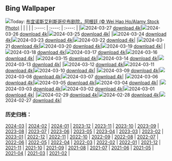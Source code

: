 ## Bing Wallpaper
![](https://global.bing.com/th?id=OHR.TeatroColon_ZH-CN5378730986_UHD.jpg&w=1000)Today: [布宜诺斯艾利斯哥伦布剧院，阿根廷 (© Wei Hao Ho/Alamy Stock Photo)](https://global.bing.com/th?id=OHR.TeatroColon_ZH-CN5378730986_UHD.jpg)
|      |      |      |
| :----: | :----: | :----: |
|![](https://global.bing.com/th?id=OHR.TeatroColon_ZH-CN5378730986_UHD.jpg&pid=hp&w=384&h=216&rs=1&c=4)2024-03-27 [download 4k](https://global.bing.com/th?id=OHR.TeatroColon_ZH-CN5378730986_UHD.jpg)|![](https://global.bing.com/th?id=OHR.HangRaiVietnam_ZH-CN1601428109_UHD.jpg&pid=hp&w=384&h=216&rs=1&c=4)2024-03-26 [download 4k](https://global.bing.com/th?id=OHR.HangRaiVietnam_ZH-CN1601428109_UHD.jpg)|![](https://global.bing.com/th?id=OHR.TulipAbbotsford_ZH-CN1401627293_UHD.jpg&pid=hp&w=384&h=216&rs=1&c=4)2024-03-25 [download 4k](https://global.bing.com/th?id=OHR.TulipAbbotsford_ZH-CN1401627293_UHD.jpg)|
|![](https://global.bing.com/th?id=OHR.WhiteEyes_ZH-CN1130380430_UHD.jpg&pid=hp&w=384&h=216&rs=1&c=4)2024-03-24 [download 4k](https://global.bing.com/th?id=OHR.WhiteEyes_ZH-CN1130380430_UHD.jpg)|![](https://global.bing.com/th?id=OHR.AmazonClouds_ZH-CN0578911147_UHD.jpg&pid=hp&w=384&h=216&rs=1&c=4)2024-03-23 [download 4k](https://global.bing.com/th?id=OHR.AmazonClouds_ZH-CN0578911147_UHD.jpg)|![](https://global.bing.com/th?id=OHR.WaikatoWater_ZH-CN0417438809_UHD.jpg&pid=hp&w=384&h=216&rs=1&c=4)2024-03-22 [download 4k](https://global.bing.com/th?id=OHR.WaikatoWater_ZH-CN0417438809_UHD.jpg)|
|![](https://global.bing.com/th?id=OHR.BwindiNationalForest_ZH-CN0436137473_UHD.jpg&pid=hp&w=384&h=216&rs=1&c=4)2024-03-21 [download 4k](https://global.bing.com/th?id=OHR.BwindiNationalForest_ZH-CN0436137473_UHD.jpg)|![](https://global.bing.com/th?id=OHR.Springequinox2024_ZH-CN5647214924_UHD.jpg&pid=hp&w=384&h=216&rs=1&c=4)2024-03-20 [download 4k](https://global.bing.com/th?id=OHR.Springequinox2024_ZH-CN5647214924_UHD.jpg)|![](https://global.bing.com/th?id=OHR.AlmondBloom_ZH-CN9441550492_UHD.jpg&pid=hp&w=384&h=216&rs=1&c=4)2024-03-19 [download 4k](https://global.bing.com/th?id=OHR.AlmondBloom_ZH-CN9441550492_UHD.jpg)|
|![](https://global.bing.com/th?id=OHR.ElephantRock_ZH-CN9293300383_UHD.jpg&pid=hp&w=384&h=216&rs=1&c=4)2024-03-18 [download 4k](https://global.bing.com/th?id=OHR.ElephantRock_ZH-CN9293300383_UHD.jpg)|![](https://global.bing.com/th?id=OHR.StFiniansBay_ZH-CN8655586052_UHD.jpg&pid=hp&w=384&h=216&rs=1&c=4)2024-03-17 [download 4k](https://global.bing.com/th?id=OHR.StFiniansBay_ZH-CN8655586052_UHD.jpg)|![](https://global.bing.com/th?id=OHR.BambooPanda_ZH-CN8455481760_UHD.jpg&pid=hp&w=384&h=216&rs=1&c=4)2024-03-16 [download 4k](https://global.bing.com/th?id=OHR.BambooPanda_ZH-CN8455481760_UHD.jpg)|
|![](https://global.bing.com/th?id=OHR.AnzaBorregoBloom_ZH-CN8284458835_UHD.jpg&pid=hp&w=384&h=216&rs=1&c=4)2024-03-15 [download 4k](https://global.bing.com/th?id=OHR.AnzaBorregoBloom_ZH-CN8284458835_UHD.jpg)|![](https://global.bing.com/th?id=OHR.AyutthayaTree_ZH-CN8075870220_UHD.jpg&pid=hp&w=384&h=216&rs=1&c=4)2024-03-14 [download 4k](https://global.bing.com/th?id=OHR.AyutthayaTree_ZH-CN8075870220_UHD.jpg)|![](https://global.bing.com/th?id=OHR.MagadiFlamingos_ZH-CN7888437841_UHD.jpg&pid=hp&w=384&h=216&rs=1&c=4)2024-03-13 [download 4k](https://global.bing.com/th?id=OHR.MagadiFlamingos_ZH-CN7888437841_UHD.jpg)|
|![](https://global.bing.com/th?id=OHR.BryceSnow_ZH-CN7489999663_UHD.jpg&pid=hp&w=384&h=216&rs=1&c=4)2024-03-12 [download 4k](https://global.bing.com/th?id=OHR.BryceSnow_ZH-CN7489999663_UHD.jpg)|![](https://global.bing.com/th?id=OHR.ProseccoItaly_ZH-CN6802010344_UHD.jpg&pid=hp&w=384&h=216&rs=1&c=4)2024-03-11 [download 4k](https://global.bing.com/th?id=OHR.ProseccoItaly_ZH-CN6802010344_UHD.jpg)|![](https://global.bing.com/th?id=OHR.BeaumontClock_ZH-CN5288086713_UHD.jpg&pid=hp&w=384&h=216&rs=1&c=4)2024-03-10 [download 4k](https://global.bing.com/th?id=OHR.BeaumontClock_ZH-CN5288086713_UHD.jpg)|
|![](https://global.bing.com/th?id=OHR.BistiBlue_ZH-CN4991705833_UHD.jpg&pid=hp&w=384&h=216&rs=1&c=4)2024-03-09 [download 4k](https://global.bing.com/th?id=OHR.BistiBlue_ZH-CN4991705833_UHD.jpg)|![](https://global.bing.com/th?id=OHR.IguazuFalls_ZH-CN4749837052_UHD.jpg&pid=hp&w=384&h=216&rs=1&c=4)2024-03-08 [download 4k](https://global.bing.com/th?id=OHR.IguazuFalls_ZH-CN4749837052_UHD.jpg)|![](https://global.bing.com/th?id=OHR.TarragonaSpain_ZH-CN5488361711_UHD.jpg&pid=hp&w=384&h=216&rs=1&c=4)2024-03-07 [download 4k](https://global.bing.com/th?id=OHR.TarragonaSpain_ZH-CN5488361711_UHD.jpg)|
|![](https://global.bing.com/th?id=OHR.WahclellaFalls_ZH-CN4932852217_UHD.jpg&pid=hp&w=384&h=216&rs=1&c=4)2024-03-06 [download 4k](https://global.bing.com/th?id=OHR.WahclellaFalls_ZH-CN4932852217_UHD.jpg)|![](https://global.bing.com/th?id=OHR.BangkokCircle_ZH-CN4702412806_UHD.jpg&pid=hp&w=384&h=216&rs=1&c=4)2024-03-05 [download 4k](https://global.bing.com/th?id=OHR.BangkokCircle_ZH-CN4702412806_UHD.jpg)|![](https://global.bing.com/th?id=OHR.ArenalCostaRica_ZH-CN4466297855_UHD.jpg&pid=hp&w=384&h=216&rs=1&c=4)2024-03-04 [download 4k](https://global.bing.com/th?id=OHR.ArenalCostaRica_ZH-CN4466297855_UHD.jpg)|
|![](https://global.bing.com/th?id=OHR.KrugerLeopard_ZH-CN4125884091_UHD.jpg&pid=hp&w=384&h=216&rs=1&c=4)2024-03-03 [download 4k](https://global.bing.com/th?id=OHR.KrugerLeopard_ZH-CN4125884091_UHD.jpg)|![](https://global.bing.com/th?id=OHR.ModicaItaly_ZH-CN3893147952_UHD.jpg&pid=hp&w=384&h=216&rs=1&c=4)2024-03-02 [download 4k](https://global.bing.com/th?id=OHR.ModicaItaly_ZH-CN3893147952_UHD.jpg)|![](https://global.bing.com/th?id=OHR.Schmetterlingswiese_ZH-CN3740804088_UHD.jpg&pid=hp&w=384&h=216&rs=1&c=4)2024-03-01 [download 4k](https://global.bing.com/th?id=OHR.Schmetterlingswiese_ZH-CN3740804088_UHD.jpg)|
|![](https://global.bing.com/th?id=OHR.LeapingSquirrel_ZH-CN9112090462_UHD.jpg&pid=hp&w=384&h=216&rs=1&c=4)2024-02-29 [download 4k](https://global.bing.com/th?id=OHR.LeapingSquirrel_ZH-CN9112090462_UHD.jpg)|![](https://global.bing.com/th?id=OHR.BamburghCastleUK_ZH-CN3201531782_UHD.jpg&pid=hp&w=384&h=216&rs=1&c=4)2024-02-28 [download 4k](https://global.bing.com/th?id=OHR.BamburghCastleUK_ZH-CN3201531782_UHD.jpg)|![](https://global.bing.com/th?id=OHR.PolarBearCubs_ZH-CN2913942257_UHD.jpg&pid=hp&w=384&h=216&rs=1&c=4)2024-02-27 [download 4k](https://global.bing.com/th?id=OHR.PolarBearCubs_ZH-CN2913942257_UHD.jpg)|

### 历史归档：
[2024-03](https://github.com/niumoo/bing-wallpaper/tree/main/picture/2024-03/) | [2024-02](https://github.com/niumoo/bing-wallpaper/tree/main/picture/2024-02/) | [2024-01](https://github.com/niumoo/bing-wallpaper/tree/main/picture/2024-01/) | [2023-12](https://github.com/niumoo/bing-wallpaper/tree/main/picture/2023-12/) | [2023-11](https://github.com/niumoo/bing-wallpaper/tree/main/picture/2023-11/) | [2023-10](https://github.com/niumoo/bing-wallpaper/tree/main/picture/2023-10/) | [2023-09](https://github.com/niumoo/bing-wallpaper/tree/main/picture/2023-09/) | [2023-08](https://github.com/niumoo/bing-wallpaper/tree/main/picture/2023-08/) | 
[2023-07](https://github.com/niumoo/bing-wallpaper/tree/main/picture/2023-07/) | [2023-06](https://github.com/niumoo/bing-wallpaper/tree/main/picture/2023-06/) | [2023-05](https://github.com/niumoo/bing-wallpaper/tree/main/picture/2023-05/) | [2023-04](https://github.com/niumoo/bing-wallpaper/tree/main/picture/2023-04/) | [2023-03](https://github.com/niumoo/bing-wallpaper/tree/main/picture/2023-03/) | [2023-02](https://github.com/niumoo/bing-wallpaper/tree/main/picture/2023-02/) | [2023-01](https://github.com/niumoo/bing-wallpaper/tree/main/picture/2023-01/) | [2022-12](https://github.com/niumoo/bing-wallpaper/tree/main/picture/2022-12/) | 
[2022-11](https://github.com/niumoo/bing-wallpaper/tree/main/picture/2022-11/) | [2022-10](https://github.com/niumoo/bing-wallpaper/tree/main/picture/2022-10/) | [2022-09](https://github.com/niumoo/bing-wallpaper/tree/main/picture/2022-09/) | [2022-08](https://github.com/niumoo/bing-wallpaper/tree/main/picture/2022-08/) | [2022-07](https://github.com/niumoo/bing-wallpaper/tree/main/picture/2022-07/) | [2022-06](https://github.com/niumoo/bing-wallpaper/tree/main/picture/2022-06/) | [2022-05](https://github.com/niumoo/bing-wallpaper/tree/main/picture/2022-05/) | [2022-04](https://github.com/niumoo/bing-wallpaper/tree/main/picture/2022-04/) | 
[2022-03](https://github.com/niumoo/bing-wallpaper/tree/main/picture/2022-03/) | [2022-02](https://github.com/niumoo/bing-wallpaper/tree/main/picture/2022-02/) | [2022-01](https://github.com/niumoo/bing-wallpaper/tree/main/picture/2022-01/) | [2021-12](https://github.com/niumoo/bing-wallpaper/tree/main/picture/2021-12/) | [2021-11](https://github.com/niumoo/bing-wallpaper/tree/main/picture/2021-11/) | [2021-10](https://github.com/niumoo/bing-wallpaper/tree/main/picture/2021-10/) | [2021-09](https://github.com/niumoo/bing-wallpaper/tree/main/picture/2021-09/) | [2021-08](https://github.com/niumoo/bing-wallpaper/tree/main/picture/2021-08/) | 
[2021-07](https://github.com/niumoo/bing-wallpaper/tree/main/picture/2021-07/) | [2021-06](https://github.com/niumoo/bing-wallpaper/tree/main/picture/2021-06/) | [2021-05](https://github.com/niumoo/bing-wallpaper/tree/main/picture/2021-05/) | [2021-04](https://github.com/niumoo/bing-wallpaper/tree/main/picture/2021-04/) | [2021-03](https://github.com/niumoo/bing-wallpaper/tree/main/picture/2021-03/) | [2021-02](https://github.com/niumoo/bing-wallpaper/tree/main/picture/2021-02/) | 